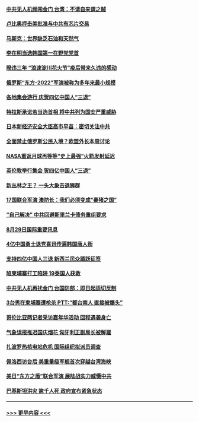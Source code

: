 #### [中共无人机频闯金门 台湾：不请自来谓之贼](../pages/prog202/a103513804.md?t=08300651) 
#### [卢比奥抨击美批准与中共有芯片交易](../pages/prog202/a103513760.md?t=08300651) 
#### [马斯克：世界缺乏石油和天然气](../pages/prog202/a103513702.md?t=08300651) 
#### [李在明当选韩国第一在野党党首](../pages/prog202/a103513718.md?t=08300651) 
#### [暌违三年 “浪速淀川花火节”疫后带来久违的感动](../pages/prog202/a103513722.md?t=08300651) 
#### [俄罗斯“东方-2022”军演被称为多年来最小规模](../pages/prog202/a103513609.md?t=08300651) 
#### [各地集会游行 庆贺四亿中国人“三退”](../pages/prog202/a103513720.md?t=08300651) 
#### [特拉斯承诺若当选首相 将中共列为国安严重威胁](../pages/prog202/a103513591.md?t=08300651) 
#### [日本新经济安全大臣高市早苗：密切关注中共](../pages/prog202/a103513585.md?t=08300651) 
#### [全面禁止俄罗斯公民入境？欧盟外长本周讨论](../pages/prog202/a103513580.md?t=08300651) 
#### [NASA重返月球再等等“史上最强”火箭发射延迟](../pages/prog202/a103513575.md?t=08300651) 
#### [英伦敦举行集会 贺四亿中国人“三退”](../pages/prog202/a103513457.md?t=08300651) 
#### [新丛林之王？ 一头大象击退狮群](../pages/prog202/a103513480.md?t=08300651) 
#### [17国联合军演 澳防长：我们必须变成“豪猪之国”](../pages/prog202/a103513485.md?t=08300651) 
#### [“自己解决” 中共回避斯里兰卡债务重组要求](../pages/prog202/a103513490.md?t=08300651) 
#### [8月29日国际重要讯息](../pages/prog202/a103513441.md?t=08300651) 
#### [4亿中国勇士退党喜讯传遍韩国唐人街](../pages/prog202/a103513430.md?t=08300651) 
#### [支持四亿中国人三退 新西兰民众踊跃征签](../pages/prog202/a103513419.md?t=08300651) 
#### [陷柬埔寨打工陷阱 19泰国人获救](../pages/prog202/a103513385.md?t=08300651) 
#### [中共无人机再扰金门 台国防部：即日起适切反制](../pages/prog202/a103513362.md?t=08300651) 
#### [3台男在柬埔寨遭枪杀 PTT:“都台南人 直接被爆头”](../pages/prog202/a103513288.md?t=08300651) 
#### [哥伦比亚两记者采访嘉年华活动 回程遇袭身亡](../pages/prog202/a103513268.md?t=08300651) 
#### [气象误报推迟国庆烟花 匈牙利正副局长被解雇](../pages/prog202/a103513152.md?t=08300651) 
#### [扎波罗热核电站危机 国际组织拟派员调查](../pages/prog202/a103513150.md?t=08300651) 
#### [佩洛西访台后 美重量级军舰首次穿越台湾海峡](../pages/prog202/a103513148.md?t=08300651) 
#### [美日“东方之盾”联合军演 展陆战实力威慑中共](../pages/prog202/a103513146.md?t=08300651) 
#### [巴基斯坦洪灾 逾千人死 政府宣布紧急状态](../pages/prog202/a103513144.md?t=08300651) 

----
#### [ >>> 更早内容 <<< ](../indexes/prog202-earlier.md)
